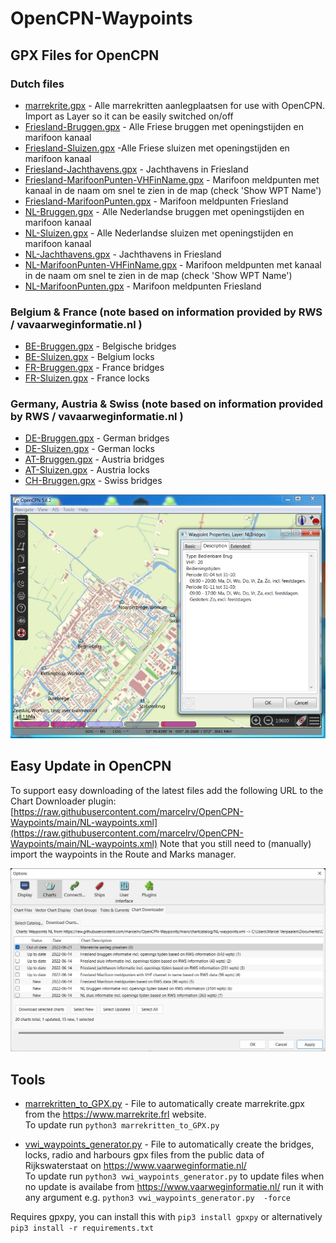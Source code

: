 # OpenCPN-Waypoints

## GPX Files for OpenCPN

### Dutch files
* [marrekrite.gpx](marrekrite.gpx)  - Alle marrekritten aanlegplaatsen for use with OpenCPN. Import as Layer so it can be easily switched on/off
* [Friesland-Bruggen.gpx](Friesland-Bruggen.gpx) - Alle Friese bruggen met openingstijden en marifoon kanaal
* [Friesland-Sluizen.gpx](Friesland-Sluizen.gpx) -Alle Friese sluizen met openingstijden en marifoon kanaal
* [Friesland-Jachthavens.gpx](Friesland-Jachthavens.gpx) - Jachthavens in Friesland
* [Friesland-MarifoonPunten-VHFinName.gpx](Friesland-MarifoonPunten-VHFinName.gpx) - Marifoon meldpunten met kanaal in de naam om snel te zien in de map (check 'Show WPT Name')
* [Friesland-MarifoonPunten.gpx](Friesland-MarifoonPunten.gpx) - Marifoon meldpunten Friesland
* [NL-Bruggen.gpx](NL-Bruggen.gpx) - Alle Nederlandse bruggen met openingstijden en marifoon kanaal 
* [NL-Sluizen.gpx](NL-Sluizen.gpx) - Alle Nederlandse sluizen met openingstijden en marifoon kanaal 
* [NL-Jachthavens.gpx](NL-Jachthavens.gpx) - Jachthavens in Friesland
* [NL-MarifoonPunten-VHFinName.gpx](NL-MarifoonPunten-VHFinName.gpx) - Marifoon meldpunten met kanaal in de naam om snel te zien in de map (check 'Show WPT Name')
* [NL-MarifoonPunten.gpx](NL-MarifoonPunten.gpx) - Marifoon meldpunten Friesland

### Belgium & France (note based on information provided by RWS / vavaarweginformatie.nl )
* [BE-Bruggen.gpx](BE-Bruggen.gpx) - Belgische bridges
* [BE-Sluizen.gpx](BE-Sluizen.gpx) - Belgium locks
* [FR-Bruggen.gpx](FR-Bruggen.gpx) - France bridges
* [FR-Sluizen.gpx](FR-Sluizen.gpx) - France locks

### Germany, Austria & Swiss (note based on information provided by RWS / vavaarweginformatie.nl )
* [DE-Bruggen.gpx](DE-Bruggen.gpx) - German bridges
* [DE-Sluizen.gpx](DE-Sluizen.gpx) - German locks
* [AT-Bruggen.gpx](AT-Bruggen.gpx) - Austria bridges
* [AT-Sluizen.gpx](AT-Sluizen.gpx) - Austria locks
* [CH-Bruggen.gpx](CH-Bruggen.gpx) - Swiss bridges

![openCPN brug info image](./img/openCPN-brug.png)

## Easy Update in OpenCPN

To support easy downloading of the latest files add the following URL to the Chart Downloader plugin:
[https://raw.githubusercontent.com/marcelrv/OpenCPN-Waypoints/main/NL-waypoints.xml](https://raw.githubusercontent.com/marcelrv/OpenCPN-Waypoints/main/NL-waypoints.xml)
Note that you still need to (manually) import the waypoints in the Route and Marks manager.

![openCPN Chart Download ](./img/openCPN-dl.png)


## Tools
* [marrekritten_to_GPX.py](marrekritten_to_GPX.py) - File to automatically create marrekrite.gpx from the https://www.marrekrite.frl website.  
To update run `python3 marrekritten_to_GPX.py`

* [vwi_waypoints_generator.py](vwi_waypoints_generator.py) - File to automatically create the bridges, locks, radio and harbours gpx files from the public data of Rijkswaterstaat on https://www.vaarweginformatie.nl/  
To update run `python3 vwi_waypoints_generator.py` to update files when no update is availabe from https://www.vaarweginformatie.nl/ run it with any argument e.g. `python3 vwi_waypoints_generator.py  -force`

Requires gpxpy, you can install this with `pip3 install gpxpy` or alternatively `pip3 install -r requirements.txt`